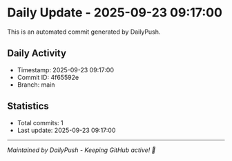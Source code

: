 # Daily Update - 2025-09-23 09:17:00

This is an automated commit generated by DailyPush.

## Daily Activity
- Timestamp: 2025-09-23 09:17:00
- Commit ID: 4f65592e
- Branch: main

## Statistics
- Total commits: 1
- Last update: 2025-09-23 09:17:00

---
*Maintained by DailyPush - Keeping GitHub active! 🚀*
